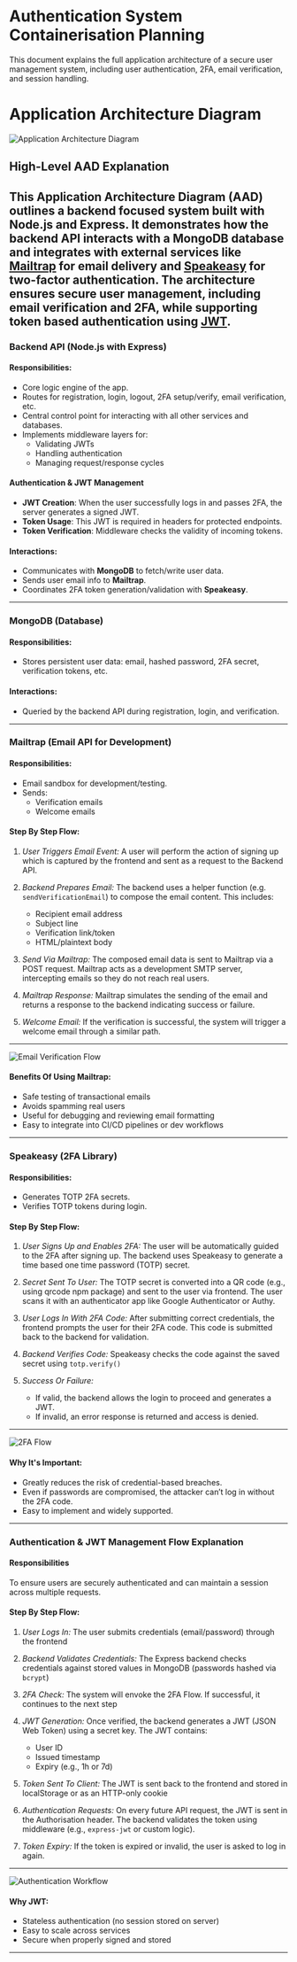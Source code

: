 # Authentication System Containerisation Planning

This document explains the full application architecture of a secure user management system, including user authentication, 2FA, email verification, and session handling.

# Application Architecture Diagram

![Application Architecture Diagram](./images/AAD.png)

## High-Level AAD Explanation

## This Application Architecture Diagram (AAD) outlines a backend focused system built with Node.js and Express. It demonstrates how the backend API interacts with a MongoDB database and integrates with external services like [Mailtrap](https://mailtrap.io) for email delivery and [Speakeasy](https://github.com/speakeasyjs/speakeasy) for two-factor authentication. The architecture ensures secure user management, including email verification and 2FA, while supporting token based authentication using [JWT](https://jwt.io).

### Backend API (Node.js with Express)

#### Responsibilities:

- Core logic engine of the app.
- Routes for registration, login, logout, 2FA setup/verify, email verification, etc.
- Central control point for interacting with all other services and databases.
- Implements middleware layers for:
  - Validating JWTs
  - Handling authentication
  - Managing request/response cycles

#### Authentication & JWT Management

- **JWT Creation**: When the user successfully logs in and passes 2FA, the server generates a signed JWT.
- **Token Usage**: This JWT is required in headers for protected endpoints.
- **Token Verification**: Middleware checks the validity of incoming tokens.

#### Interactions:

- Communicates with **MongoDB** to fetch/write user data.
- Sends user email info to **Mailtrap**.
- Coordinates 2FA token generation/validation with **Speakeasy**.

---

### MongoDB (Database)

#### Responsibilities:

- Stores persistent user data: email, hashed password, 2FA secret, verification tokens, etc.

#### Interactions:

- Queried by the backend API during registration, login, and verification.

---

### Mailtrap (Email API for Development)

#### Responsibilities:

- Email sandbox for development/testing.
- Sends:
  - Verification emails
  - Welcome emails

#### Step By Step Flow:

1. _User Triggers Email Event:_
   A user will perform the action of signing up which is captured by the frontend and sent as a request to the Backend API.

2. _Backend Prepares Email:_
   The backend uses a helper function (e.g. `sendVerificationEmail`) to compose the email content. This includes:

   - Recipient email address
   - Subject line
   - Verification link/token
   - HTML/plaintext body

3. _Send Via Mailtrap:_
   The composed email data is sent to Mailtrap via a POST request. Mailtrap acts as a development SMTP server, intercepting emails so they do not reach real users.

4. _Mailtrap Response:_
   Mailtrap simulates the sending of the email and returns a response to the backend indicating success or failure.

5. _Welcome Email:_
   If the verification is successful, the system will trigger a welcome email through a similar path.

---

![Email Verification Flow](./images/Email%20Flow.png)

#### Benefits Of Using Mailtrap:

- Safe testing of transactional emails
- Avoids spamming real users
- Useful for debugging and reviewing email formatting
- Easy to integrate into CI/CD pipelines or dev workflows

---

### Speakeasy (2FA Library)

#### Responsibilities:

- Generates TOTP 2FA secrets.
- Verifies TOTP tokens during login.

#### Step By Step Flow:

1. _User Signs Up and Enables 2FA:_
   The user will be automatically guided to the 2FA after signing up. The backend uses Speakeasy to generate a time based one time password (TOTP) secret.

2. _Secret Sent To User:_
   The TOTP secret is converted into a QR code (e.g., using qrcode npm package) and sent to the user via frontend. The user scans it with an authenticator app like Google Authenticator or Authy.

3. _User Logs In With 2FA Code:_
   After submitting correct credentials, the frontend prompts the user for their 2FA code. This code is submitted back to the backend for validation.

4. _Backend Verifies Code:_
   Speakeasy checks the code against the saved secret using `totp.verify()`

5. _Success Or Failure:_
   - If valid, the backend allows the login to proceed and generates a JWT.
   - If invalid, an error response is returned and access is denied.

---

![2FA Flow](./images/2FA%20Setup%20Flow.png)

#### Why It's Important:

- Greatly reduces the risk of credential-based breaches.
- Even if passwords are compromised, the attacker can’t log in without the 2FA code.
- Easy to implement and widely supported.

---

### Authentication & JWT Management Flow Explanation

#### Responsibilities

To ensure users are securely authenticated and can maintain a session across multiple requests.

#### Step By Step Flow:

1. _User Logs In:_
   The user submits credentials (email/password) through the frontend

2. _Backend Validates Credentials:_
   The Express backend checks credentials against stored values in MongoDB (passwords hashed via `bcrypt`)

3. _2FA Check:_
   The system will envoke the 2FA Flow. If successful, it continues to the next step

4. _JWT Generation:_
   Once verified, the backend generates a JWT (JSON Web Token) using a secret key. The JWT contains:

   - User ID
   - Issued timestamp
   - Expiry (e.g., 1h or 7d)

5. _Token Sent To Client:_
   The JWT is sent back to the frontend and stored in localStorage or as an HTTP-only cookie

6. _Authentication Requests:_
   On every future API request, the JWT is sent in the Authorisation header. The backend validates the token using middleware (e.g., `express-jwt` or custom logic).

7. _Token Expiry:_
   If the token is expired or invalid, the user is asked to log in again.

---

![Authentication Workflow](./images/Authentication%20Flow.png)

#### Why JWT:

- Stateless authentication (no session stored on server)
- Easy to scale across services
- Secure when properly signed and stored

---

